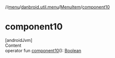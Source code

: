 //[menu](../../index.md)/[danbroid.util.menu](../index.md)/[MenuItem](index.md)/[component10](component10.md)



# component10  
[androidJvm]  
Content  
operator fun [component10](component10.md)(): [Boolean](https://kotlinlang.org/api/latest/jvm/stdlib/kotlin/-boolean/index.html)  



